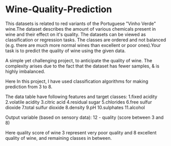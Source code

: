 # Wine-Quality-Prediction

This datasets is related to red variants of the Portuguese "Vinho Verde" wine.The dataset describes the amount of various chemicals present in wine and their effect on it's quality. The datasets can be viewed as classification or regression tasks. The classes are ordered and not balanced (e.g. there are much more normal wines than excellent or poor ones).Your task is to predict the quality of wine using the given data.

A simple yet challenging project, to anticipate the quality of wine.
The complexity arises due to the fact that the dataset has fewer samples, & is highly imbalanced.

Here In this project, I have used classification algorithms for making prediction from 3 to 8.

The data table have following features and target classes:
1.fixed acidity
2.volatile acidity
3.citric acid
4.residual sugar
5.chlorides
6.free sulfur dioxide
7.total sulfur dioxide
8.density
9.pH
10.sulphates
11.alcohol

Output variable (based on sensory data):
12 - quality (score between 3 and 8)

Here quality score of wine 3 represent very poor quality and 8 excellent quality of wine, and remaining classes in between. 
